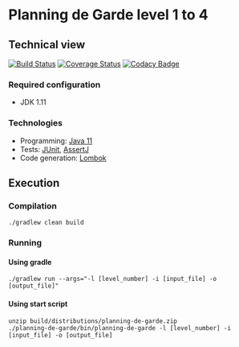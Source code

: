 # Planning de Garde level 1 to 4 #

## Technical view ##

[![Build Status](https://travis-ci.org/ncarenton/backend-jobs.svg?branch=master)](https://travis-ci.org/ncarenton/backend-jobs)
[![Coverage Status](https://coveralls.io/repos/github/ncarenton/backend-jobs/badge.svg?branch=master)](https://coveralls.io/github/ncarenton/backend-jobs?branch=master)
[![Codacy Badge](https://api.codacy.com/project/badge/Grade/a4c374253bff4bd29ca84c61183097c8)](https://app.codacy.com/app/ncarenton/backend-jobs?utm_source=github.com&utm_medium=referral&utm_content=ncarenton/backend-jobs&utm_campaign=Badge_Grade_Dashboard)

### Required configuration ###

-   JDK 1.11

### Technologies ###

-   Programming: [Java 11](https://www.oracle.com/technetwork/java/javase/downloads/jdk11-downloads-5066655.html)
-   Tests: [JUnit](http://junit.org/), [AssertJ](http://joel-costigliola.github.io/assertj/index.html)
-   Code generation: [Lombok](https://projectlombok.org)

## Execution ##

### Compilation ###
```console
./gradlew clean build
```

### Running ###

#### Using gradle ####
```console
./gradlew run --args="-l [level_number] -i [input_file] -o [output_file]"
```

#### Using start script ####
```console
unzip build/distributions/planning-de-garde.zip
./planning-de-garde/bin/planning-de-garde -l [level_number] -i [input_file] -o [output_file]
```
